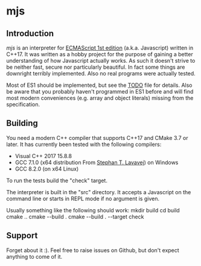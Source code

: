 # mjs

## Introduction
_mjs_ is an interpreter for [ECMAScript 1st edition](https://www.ecma-international.org/publications/files/ECMA-ST-ARCH/ECMA-262,%201st%20edition,%20June%201997.pdf) (a.k.a. Javascript) written in C++17.
It was written as a hobby project for the purpose of gaining a better
understanding of how Javascript actually works. As such it doesn't
strive to be neither fast, secure nor particularly beautiful. In fact
some things are downright terribly implemented. Also no real programs
were actually tested.

Most of ES1 should be implemented, but see the [TODO](TODO.md) file for
details. Also be aware that you probably haven't programmed in ES1
before and will find most modern conveniences (e.g. array and object
literals) missing from the specification.

## Building

You need a modern C++ compiler that supports C++17 and CMake 3.7 or
later. It has currently been tested with the following compilers:

* Visual C++ 2017 15.8.8
* GCC 7.1.0 (x64 distribution From [Stephan T. Lavavej](https://nuwen.net/mingw.html)) on Windows
* GCC 8.2.0 (on x64 Linux)

To run the tests build the "check" target.

The interpreter is built in the "src" directory. It accepts a Javascript
on the command line or starts in REPL mode if no argument is given.

Usually something like the following should work:
    mkdir build
    cd build
    cmake ..
    cmake --build .
    cmake --build . --target check

## Support

Forget about it :). Feel free to raise issues on Github, but don't
expect anything to come of it.
